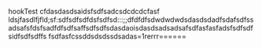 hookTest
cfdasdasdsaidsfsdfsadcsdcdcdcfasf
ldsjfasdlfjfld;sf:sdfsdfsdfdsfsdfsd:::;;dfdfdfsdwdwdwdsdasdsdadfsdafsdfssadsafsfdsfsadfdfsdfsaffsdfsdfsdasdaoisdasdsadsadsafsdfasfasfadsfsdfsdfsidfsdfsdffs
fsdfasfcssddsdsdssdsadas=1rerrr======
